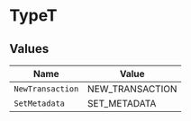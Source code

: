# TypeT


## Values

| Name             | Value            |
| ---------------- | ---------------- |
| `NewTransaction` | NEW_TRANSACTION  |
| `SetMetadata`    | SET_METADATA     |